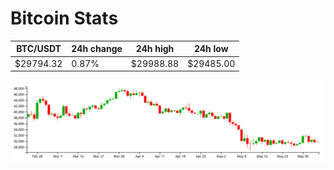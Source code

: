 # Bitcoin Stats

BTC/USDT|24h change|24h high|24h low|
|---|---|---|---|
|$29794.32|0.87%|$29988.88|$29485.00|

<img src="./chart.svg">
